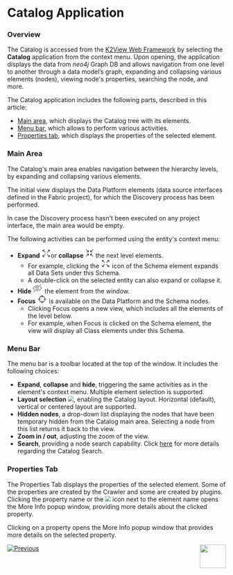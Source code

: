 # Catalog Application

### Overview

The Catalog is accessed from the [K2View Web Framework](/articles/30_web_framework/01_web_framework_overview.md) by selecting the **Catalog** application from the context menu. Upon opening, the application displays the data from *neo4j* Graph DB and allows navigation from one level to another through a data model’s graph, expanding and collapsing various elements (nodes), viewing node's properties, searching the node, and more.

The Catalog application includes the following parts, described in this article:

* [Main area](05_catalog_app.md#main-area), which displays the Catalog tree with its elements.
* [Menu bar](05_catalog_app.md#menu-bar), which allows to perform various activities. 
* [Properties tab](05_catalog_app.md#properties-tab), which displays the properties of the selected element.

### Main Area

The Catalog's main area enables navigation between the hierarchy levels, by expanding and collapsing various elements.

The initial view displays the Data Platform elements (data source interfaces defined in the Fabric project), for which the Discovery process has been performed.

In case the Discovery process hasn't been executed on any project interface, the main area would be empty. 

The following activities can be performed using the entity's context menu:

* **Expand** <img src="images/expand.png" style="zoom:80%;" />or **collapse** <img src="images/collapse.png" style="zoom:80%;" /> the next level elements. 
  * For example, clicking the <img src="images/expand.png" style="zoom:80%;" /> icon of the Schema element expands all Data Sets under this Schema. 
  * A double-click on the selected entity can also expand or collapse it.
* **Hide** <img src="images/hide.png" style="zoom:80%;" /> the element from the window.
* **Focus** <img src="images/focus.png" style="zoom:80%;" /> is available on the Data Platform and the Schema nodes. 
  * Clicking Focus opens a new view, which includes all the elements of the level below. 
  * For example, when Focus is clicked on the Schema element, the view will display all Class elements under this Schema.

### Menu Bar

The menu bar is a toolbar located at the top of the window. It includes the following choices:

* **Expand**, **collapse** and **hide**, triggering the same activities as in the element's context menu. Multiple element selection is supported.  
* **Layout selection** <img src="images/layout.png" style="zoom:80%;" />, enabling the Catalog layout. Horizontal (default), vertical or centered layout are supported.
* **Hidden nodes**, a drop-down list displaying the nodes that have been temporary hidden from the Catalog main area. Selecting a node from this list returns it back to the view.
* **Zoom in / out**, adjusting the zoom of the view.
* **Search**, providing a node search capability. Click [here](08_search_catalog.md) for more details regarding the Catalog Search. 

### Properties Tab

The Properties Tab displays the properties of the selected element. Some of the properties are created by the Crawler and some are created by plugins. Clicking the property name or the <img src="images/info.png" style="zoom:80%;"/> icon next to the element name opens the More Info popup window, providing more details about the clicked property. 

Clicking on a property opens the More Info popup window that provides more details on the selected property.







[![Previous](/articles/images/Previous.png)](04a_catalog_integration_with_fabric.md)[<img align="right" width="60" height="54" src="/articles/images/Next.png">](06_catalog_versioning.md) 

